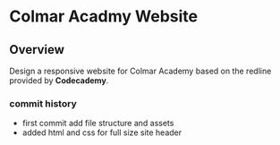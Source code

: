 # Colmar Acadmy Website

## Overview
Design a responsive website for Colmar Academy based on the redline provided by **Codecademy**.

### commit history
* first commit add file structure and assets
* added html and css for full size site header
